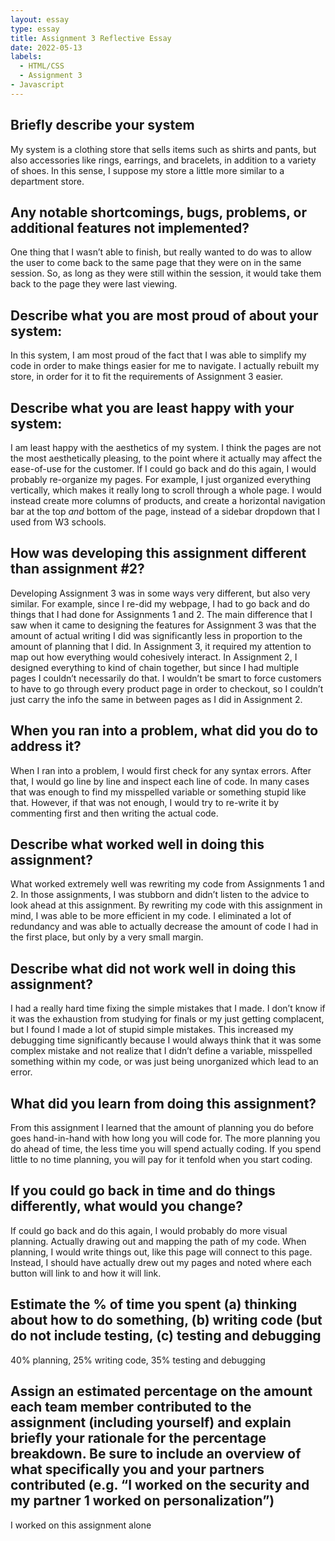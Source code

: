 ```yaml
---
layout: essay
type: essay
title: Assignment 3 Reflective Essay
date: 2022-05-13
labels:
  - HTML/CSS
  - Assignment 3
- Javascript
---
```

<h2>Briefly describe your system</h2>
<p>My system is a clothing store that sells items such as shirts and pants, but also accessories like rings, earrings, and bracelets, in addition to a variety of shoes. In this sense, I suppose my store a little more similar to a department store.</p>
<h2>Any notable shortcomings, bugs, problems, or additional features not implemented?</h2>
<p>One thing that I wasn’t able to finish, but really wanted to do was to allow the user to come back to the same page that they were on in the same session. So, as long as they were still within the session, it would take them back to the page they were last viewing.</p>
<h2>Describe what you are most proud of about your system:</h2>
<p>In this system, I am most proud of the fact that I was able to simplify my code in order to make things easier for me to navigate. I actually rebuilt my store, in order for it to fit the requirements of Assignment 3 easier.</p>
<h2>Describe what you are least happy with your system:</h2>
<p>I am least happy with the aesthetics of my system. I think the pages are not the most aesthetically pleasing, to the point where it actually may affect the ease-of-use for the customer. If I could go back and do this again, I would probably re-organize my pages. For example, I just organized everything vertically, which makes it really long to scroll through a whole page. I would instead create more columns of products, and create a horizontal navigation bar at the top <i>and</i> bottom of the page, instead of a sidebar dropdown that I used from W3 schools.</p>
<h2>How was developing this assignment different than assignment #2?</h2>
<p>Developing Assignment 3 was in some ways very different, but also very similar. For example, since I re-did my webpage, I had to go back and do things that I had done for Assignments 1 and 2. The main difference that I saw when it came to designing the features for Assignment 3 was that the amount of actual writing I did was significantly less in proportion to the amount of planning that I did. In Assignment 3, it required my attention to map out how everything would cohesively interact. In Assignment 2, I designed everything to kind of chain together, but since I had multiple pages I couldn’t necessarily do that. I wouldn’t be smart to force customers to have to go through every product page in order to checkout, so I couldn’t just carry the info the same in between pages as I did in Assignment 2. </p>
<h2>When you ran into a problem, what did you do to address it?</h2>
<p>When I ran into a problem, I would first check for any syntax errors. After that, I would go line by line and inspect each line of code. In many cases that was enough to find my misspelled variable or something stupid like that. However, if that was not enough, I would try to re-write it by commenting first and then writing the actual code.</p>
<h2>Describe what worked well in doing this assignment?</h2>
<p>What worked extremely well was rewriting my code from Assignments 1 and 2. In those assignments, I was stubborn and didn’t listen to the advice to look ahead at this assignment. By rewriting my code with this assignment in mind, I was able to be more efficient in my code. I eliminated a lot of redundancy and was able to actually decrease the amount of code I had in the first place, but only by a very small margin.</p>
<h2>Describe what did not work well in doing this assignment?</h2>
<p>I had a really hard time fixing the simple mistakes that I made. I don’t know if it was the exhaustion from studying for finals or my just getting complacent, but I found I made a lot of stupid simple mistakes. This increased my debugging time significantly because I would always think that it was some complex mistake and not realize that I didn’t define a variable, misspelled something within my code, or was just being unorganized which lead to an error.</p>
<h2>What did you learn from doing this assignment?</h2>
<p>From this assignment I learned that the amount of planning you do before goes hand-in-hand with how long you will code for. The more planning you do ahead of time, the less time you will spend actually coding. If you spend little to no time planning, you will pay for it tenfold when you start coding.</p>
<h2>If you could go back in time and do things differently, what would you change?</h2>
<p>If could go back and do this again, I would probably do more visual planning. Actually drawing out and mapping the path of my code. When planning, I would write things out, like this page will connect to this page. Instead, I should have actually drew out my pages and noted where each button will link to and how it will link.</p>
<h2>Estimate the % of time you spent (a) thinking about how to do something, (b) writing code (but do not include testing, (c) testing and debugging</h2>
<p>40% planning, 25% writing code, 35% testing and debugging</p>
<h2>Assign an estimated percentage on the amount each team member contributed to the assignment (including yourself) and explain briefly your rationale for the percentage breakdown. Be sure to include an overview of what specifically you and your partners contributed (e.g. “I worked on the security and my partner 1 worked on personalization”)</h2>

<p>I worked on this assignment alone</p>
